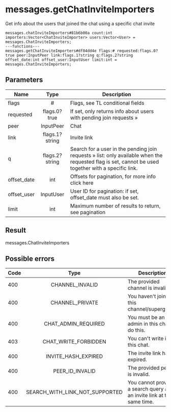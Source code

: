# messages.getChatInviteImporters
Get info about the users that joined the chat using a specific chat invite

```
messages.chatInviteImporters#81b6b00a count:int importers:Vector<ChatInviteImporter> users:Vector<User> = messages.ChatInviteImporters;
---functions---
messages.getChatInviteImporters#df04dd4e flags:# requested:flags.0?true peer:InputPeer link:flags.1?string q:flags.2?string offset_date:int offset_user:InputUser limit:int = messages.ChatInviteImporters;
```

## Parameters
| Name | Type | Description |
| ---- | :----: | ----------- |
| flags | # | Flags, see TL conditional fields |
| requested | flags.0?true | If set, only returns info about users with pending join requests » |
| peer | InputPeer | Chat |
| link | flags.1?string | Invite link |
| q | flags.2?string | Search for a user in the pending join requests » list: only available when the requested flag is set, cannot be used together with a specific link. |
| offset_date | int | Offsets for pagination, for more info click here |
| offset_user | InputUser | User ID for pagination: if set, offset_date must also be set. |
| limit | int | Maximum number of results to return, see pagination |


## Result
messages.ChatInviteImporters

## Possible errors
| Code | Type | Description |
| ---- | :----: | ----------- |
| 400 | CHANNEL_INVALID | The provided channel is invalid. |
| 400 | CHANNEL_PRIVATE | You haven't joined this channel/supergroup. |
| 400 | CHAT_ADMIN_REQUIRED | You must be an admin in this chat to do this. |
| 403 | CHAT_WRITE_FORBIDDEN | You can't write in this chat. |
| 400 | INVITE_HASH_EXPIRED | The invite link has expired. |
| 400 | PEER_ID_INVALID | The provided peer id is invalid. |
| 400 | SEARCH_WITH_LINK_NOT_SUPPORTED | You cannot provide a search query and an invite link at the same time. |

